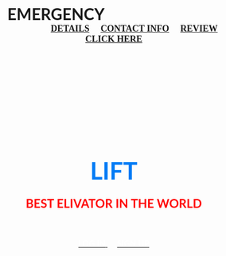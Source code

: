 <!DOCTYPE html>
<html lang="en">
<head>
	<meta charset="utf-8">
	<title>
		naa website naa istam
	</title>
</head>
<body class="one" background="https://media.istockphoto.com/id/1169521050/vector/elevators-empty-cabins-on-floor-realistic-vector.jpg?s=612x612&w=0&k=20&c=b5Og4QH7Hk-_-G0wQcLpti1vNObruyzbwTmFKYOS5Ic=" link="#000" alink="#017bf5" vlink="#000">
	<br />
	<h3 align="center">
		<font face="Lato" size="6">EMERGENCY</font>
		&nbsp;&nbsp;&nbsp;&nbsp;&nbsp;&nbsp;&nbsp;&nbsp;&nbsp;&nbsp;&nbsp;&nbsp;&nbsp;&nbsp;&nbsp;&nbsp;&nbsp;&nbsp;&nbsp;
		&nbsp;&nbsp;&nbsp;&nbsp;&nbsp;&nbsp;&nbsp;&nbsp;&nbsp;&nbsp;&nbsp;&nbsp;&nbsp;&nbsp;&nbsp;&nbsp;&nbsp;&nbsp;&nbsp;
		&nbsp;&nbsp;&nbsp;&nbsp;&nbsp;&nbsp;&nbsp;&nbsp;&nbsp;&nbsp;&nbsp;&nbsp;&nbsp;&nbsp;&nbsp;&nbsp;&nbsp;&nbsp;&nbsp;
		&nbsp;&nbsp;&nbsp;&nbsp;&nbsp;&nbsp;&nbsp;&nbsp;&nbsp;&nbsp;&nbsp;&nbsp;&nbsp;&nbsp;&nbsp;&nbsp;&nbsp;&nbsp;&nbsp;
		<font face="cinzel" size="4">
			<a href="#"></a>&nbsp;&nbsp;&nbsp;&nbsp;
			<a href="#">DETAILS</a>&nbsp;&nbsp;&nbsp;&nbsp;
			<a href="#">CONTACT INFO</a>&nbsp;&nbsp;&nbsp;&nbsp;
			<a href="#">REVIEW</a>&nbsp;&nbsp;&nbsp;&nbsp;
			<a href="#">CLICK HERE</a>
		</font>
	</h3>
	<br /><br /><br /><br /><br /><br /><br /><br /><br /><br />
	<h1 align="center">
		<font face="Lato" color="#017bf5" size="17">
			LIFT
		</font>
	</h1>
	<h3 align="center">
		<font face="Lato" color="#ff0000" size="5">
			BEST ELIVATOR IN THE WORLD
		</font>
	</h3>
	<br />
	<h3 align="center">
	<a href="#">
		<font face="Lato" color="#fff"> LOG IN</font>
	</a>&nbsp;&nbsp;&nbsp;&nbsp;
	<a href="#">
		<font face="Lato" color="#fff">SIGN UP</font>
	</a>
	</h3>
</body>
</html>
<style>
.one{
    background-image: url('liftimage.jpg')
    background-attachment: fixed;
	background-repeat: no-repeat;
	background-size:100% 150%;
}
</style>
